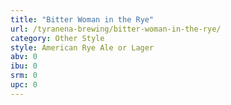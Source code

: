 ```yaml
---
title: "Bitter Woman in the Rye"
url: /tyranena-brewing/bitter-woman-in-the-rye/
category: Other Style
style: American Rye Ale or Lager
abv: 0
ibu: 0
srm: 0
upc: 0
---
```


